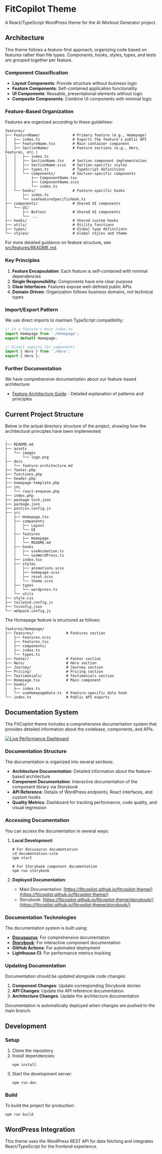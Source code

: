 # FitCopilot Theme

A React/TypeScript WordPress theme for the AI Workout Generator project.

## Architecture

This theme follows a feature-first approach, organizing code based on features rather than file types. Components, hooks, styles, types, and tests are grouped together per feature.

### Component Classification
- **Layout Components**: Provide structure without business logic
- **Feature Components**: Self-contained application functionality
- **UI Components**: Reusable, presentational elements without logic
- **Composite Components**: Combine UI components with minimal logic

### Feature-Based Organization

Features are organized according to these guidelines:

```
features/
├── FeatureName/               # Primary feature (e.g., Homepage)
│   ├── index.ts               # Exports the feature's public API
│   ├── FeatureName.tsx        # Main container component
│   ├── SectionName/           # Feature sections (e.g., Hero, Features, etc.)
│   │   ├── index.ts
│   │   ├── SectionName.tsx    # Section component implementation
│   │   ├── SectionName.scss   # Section-specific styles
│   │   ├── types.ts           # TypeScript definitions
│   │   └── components/        # Section-specific components
│   │       ├── ComponentName.tsx
│   │       ├── ComponentName.scss
│   │       └── index.ts
│   └── hooks/                 # Feature-specific hooks
│       ├── index.ts
│       └── useFeatureSpecificHook.ts
├── components/                # Shared UI components
│   └── UI/
│       ├── Button/            # Shared UI components
│       └── ...
├── hooks/                     # Shared custom hooks
├── utils/                     # Utility functions
├── types/                     # Global type definitions
└── styles/                    # Global styles and theme
```

For more detailed guidance on feature structure, see [src/features/README.md](src/features/README.md).

### Key Principles

1. **Feature Encapsulation**: Each feature is self-contained with minimal dependencies
2. **Single Responsibility**: Components have one clear purpose
3. **Clear Interfaces**: Features expose well-defined public APIs
4. **Domain-Driven**: Organization follows business domains, not technical types

### Import/Export Pattern

We use direct imports to maintain TypeScript compatibility:

```typescript
// In a feature's main index.ts
import Homepage from './Homepage';
export default Homepage;

// Direct imports for components
import { Hero } from './Hero';
export { Hero };
```

### Further Documentation

We have comprehensive documentation about our feature-based architecture:

- [Feature Architecture Guide](./docs/feature-architecture.md) - Detailed explanation of patterns and principles

## Current Project Structure

Below is the actual directory structure of the project, showing how the architectural principles have been implemented:

```
.
├── README.md
├── assets
│   └── images
│       └── logo.png
├── docs
│   └── feature-architecture.md
├── footer.php
├── functions.php
├── header.php
├── homepage-template.php
├── inc
│   └── react-enqueue.php
├── index.php
├── package-lock.json
├── package.json
├── postcss.config.js
├── src
│   ├── Homepage.tsx
│   ├── components
│   │   ├── Layout
│   │   └── UI
│   ├── features
│   │   ├── Homepage
│   │   └── README.md
│   ├── hooks
│   │   ├── useAnimation.ts
│   │   └── useWordPress.ts
│   ├── index.tsx
│   ├── styles
│   │   ├── animations.scss
│   │   ├── homepage.scss
│   │   ├── reset.scss
│   │   └── theme.scss
│   ├── types
│   │   └── wordpress.ts
│   └── utils
├── style.css
├── tailwind.config.js
├── tsconfig.json
└── webpack.config.js
```

The Homepage feature is structured as follows:

```
features/Homepage/
├── Features/               # Features section
│   ├── Features.scss
│   ├── Features.tsx
│   ├── components/
│   ├── index.ts
│   └── types.ts
├── Footer/                 # Footer section
├── Hero/                   # Hero section
├── Journey/                # Journey section
├── Pricing/                # Pricing section
├── Testimonials/           # Testimonials section
├── Homepage.tsx            # Main component
├── hooks/
│   ├── index.ts
│   └── useHomepageData.ts  # Feature-specific data hook
└── index.ts                # Public API exports
```

## Documentation System

The FitCopilot theme includes a comprehensive documentation system that provides detailed information about the codebase, components, and APIs.

[![Live Performance Dashboard](https://img.shields.io/badge/Live-Performance%20Dashboard-brightgreen)](https://fitcopilot.github.io/fitcopilot-theme/metrics/performance/overview)

### Documentation Structure

The documentation is organized into several sections:

- **Architecture Documentation**: Detailed information about the feature-based architecture
- **Component Documentation**: Interactive documentation of the component library via Storybook
- **API Reference**: Details of WordPress endpoints, React interfaces, and custom hooks
- **Quality Metrics**: Dashboard for tracking performance, code quality, and visual regression

### Accessing Documentation

You can access the documentation in several ways:

1. **Local Development**:
   ```
   # For Docusaurus documentation
   cd documentation-site
   npm start
   
   # For Storybook component documentation
   npm run storybook
   ```

2. **Deployed Documentation**:
   - Main Documentation: [https://fitcopilot.github.io/fitcopilot-theme/](https://fitcopilot.github.io/fitcopilot-theme/)
   - Storybook: [https://fitcopilot.github.io/fitcopilot-theme/storybook/](https://fitcopilot.github.io/fitcopilot-theme/storybook/)

### Documentation Technologies

The documentation system is built using:

- **[Docusaurus](https://docusaurus.io/)**: For comprehensive documentation
- **[Storybook](https://storybook.js.org/)**: For interactive component documentation
- **GitHub Actions**: For automated deployment
- **Lighthouse CI**: For performance metrics tracking

### Updating Documentation

Documentation should be updated alongside code changes:

1. **Component Changes**: Update corresponding Storybook stories
2. **API Changes**: Update the API reference documentation
3. **Architecture Changes**: Update the architecture documentation

Documentation is automatically deployed when changes are pushed to the main branch.

## Development

### Setup

1. Clone the repository
2. Install dependencies:
   ```
   npm install
   ```
3. Start the development server:
   ```
   npm run dev
   ```

### Build

To build the project for production:
```
npm run build
```

## WordPress Integration

This theme uses the WordPress REST API for data fetching and integrates React/TypeScript for the frontend experience. 